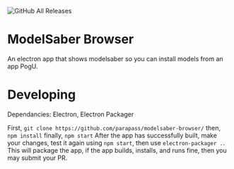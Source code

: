 ![GitHub All Releases](https://img.shields.io/github/downloads/parapass/modelsaber-browser/total)
# ModelSaber Browser
An electron app that shows modelsaber so you can install models from an app PogU.

# Developing

Dependancies:
Electron,
Electron Packager

First,
`git clone https://github.com/parapass/modelsaber-browser/`
then,
`npm install`
finally,
`npm start`
After the app has successfully built, make your changes, test it again using `npm start`, then use `electron-packager .`. This will package the app, if the app builds, installs, and runs fine, then you may submit your PR.

